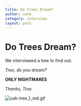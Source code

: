 ```yaml
---
title: Do Trees Dream?
author: nate
category: interview
layout: post
---
```

# Do Trees Dream?
We interviewed a tree to find out.

*Tree, do you dream?*

**ONLY NIGHTMARES**

*Thanks, Tree.*

![oak-tree_1_md.gif](https://etc.usf.edu/clipart/4300/4392/oak-tree_1_md.gif)
